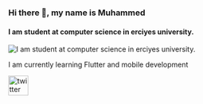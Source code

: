 ### Hi there 👋, my name is Muhammed
#### I am student at computer science in erciyes university.
![I am student at computer science in erciyes university.](https://i.hizliresim.com/cmxwdeb.png)

I am currently learning Flutter and mobile development




[<img src='https://cdn.jsdelivr.net/npm/simple-icons@3.0.1/icons/twitter.svg' alt='twitter' height='40'>](https://twitter.com/hidingt0night)  


